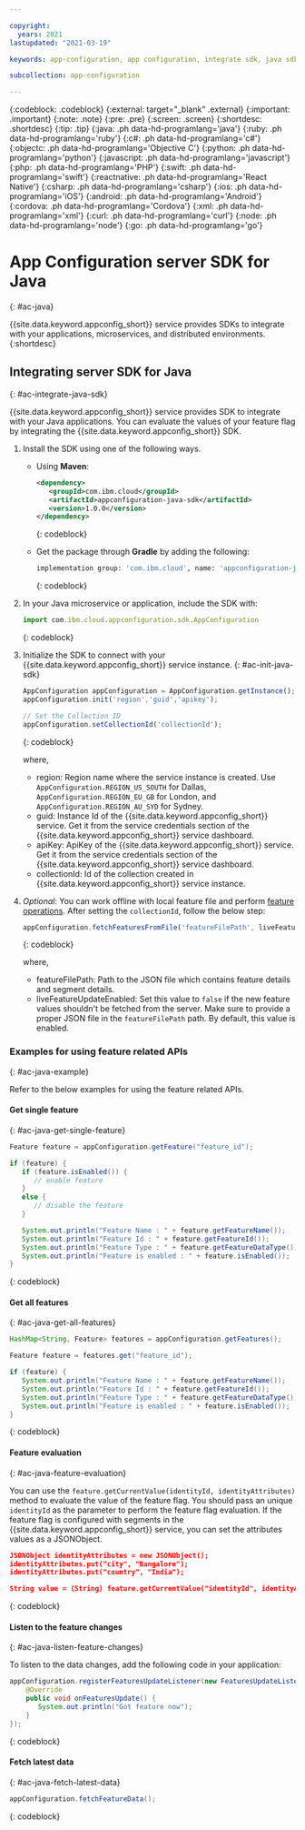 ```yaml
---

copyright:
  years: 2021
lastupdated: "2021-03-19"

keywords: app-configuration, app configuration, integrate sdk, java sdk, java server sdk, java

subcollection: app-configuration

---
```


{:codeblock: .codeblock}
{:external: target="_blank" .external}
{:important: .important}
{:note: .note}
{:pre: .pre}
{:screen: .screen}
{:shortdesc: .shortdesc}
{:tip: .tip}
{:java: .ph data-hd-programlang='java'}
{:ruby: .ph data-hd-programlang='ruby'}
{:c#: .ph data-hd-programlang='c#'}
{:objectc: .ph data-hd-programlang='Objective C'}
{:python: .ph data-hd-programlang='python'}
{:javascript: .ph data-hd-programlang='javascript'}
{:php: .ph data-hd-programlang='PHP'}
{:swift: .ph data-hd-programlang='swift'}
{:reactnative: .ph data-hd-programlang='React Native'}
{:csharp: .ph data-hd-programlang='csharp'}
{:ios: .ph data-hd-programlang='iOS'}
{:android: .ph data-hd-programlang='Android'}
{:cordova: .ph data-hd-programlang='Cordova'}
{:xml: .ph data-hd-programlang='xml'}
{:curl: .ph data-hd-programlang='curl'}
{:node: .ph data-hd-programlang='node'}
{:go: .ph data-hd-programlang='go'}

# App Configuration server SDK for Java
{: #ac-java}

{{site.data.keyword.appconfig_short}} service provides SDKs to integrate with your applications, microservices, and distributed environments. 
{:shortdesc}

## Integrating server SDK for Java
{: #ac-integrate-java-sdk}

{{site.data.keyword.appconfig_short}} service provides SDK to integrate with your Java applications. You can evaluate the values of your feature flag by integrating the {{site.data.keyword.appconfig_short}} SDK. 

1. Install the SDK using one of the following ways.

   - Using **Maven**:

      ```xml
      <dependency>
         <groupId>com.ibm.cloud</groupId>
         <artifactId>appconfiguration-java-sdk</artifactId>
         <version>1.0.0</version>
      </dependency>
      ```
      {: codeblock}

   - Get the package through **Gradle** by adding the following:

      ```sh
      implementation group: 'com.ibm.cloud', name: 'appconfiguration-java-sdk', version: '1.0.0'
      ```
      {: codeblock}

1. In your Java microservice or application, include the SDK with: 

   ```javascript
   import com.ibm.cloud.appconfiguration.sdk.AppConfiguration
   ```
   {: codeblock}

1. Initialize the SDK to connect with your {{site.data.keyword.appconfig_short}} service instance.
   {: #ac-init-java-sdk}

   ```javascript
   AppConfiguration appConfiguration = AppConfiguration.getInstance();
   appConfiguration.init('region','guid','apikey');

   // Set the Collection ID
   appConfiguration.setCollectionId('collectionId');
   ```
   {: codeblock}

   where,
   - region: Region name where the service instance is created. Use `AppConfiguration.REGION_US_SOUTH` for Dallas, `AppConfiguration.REGION_EU_GB` for London, and `AppConfiguration.REGION_AU_SYD` for Sydney.
   - guid: Instance Id of the {{site.data.keyword.appconfig_short}} service. Get it from the service credentials section of the {{site.data.keyword.appconfig_short}} service dashboard.
   - apiKey: ApiKey of the {{site.data.keyword.appconfig_short}} service. Get it from the service credentials section of the {{site.data.keyword.appconfig_short}} service dashboard.
   - collectionId: Id of the collection created in {{site.data.keyword.appconfig_short}} service instance.

1. *Optional*: You can work offline with local feature file and perform [feature operations](#ac-java-example). After setting the `collectionId`, follow the below step:

   ```javascript
   appConfiguration.fetchFeaturesFromFile('featureFilePath', liveFeatureUpdateEnabled);
   ```
   {: codeblock}

   where,
   - featureFilePath: Path to the JSON file which contains feature details and segment details.
   - liveFeatureUpdateEnabled: Set this value to `false` if the new feature values shouldn't be fetched from the server. Make sure to provide a proper JSON file in the `featureFilePath` path. By default, this value is enabled.

### Examples for using feature related APIs
{: #ac-java-example}

Refer to the below examples for using the feature related APIs.

#### Get single feature
{: #ac-java-get-single-feature}

```java
Feature feature = appConfiguration.getFeature("feature_id");

if (feature) {
   if (feature.isEnabled()) {
      // enable feature
   }
   else {
      // disable the feature
   }

   System.out.println("Feature Name : " + feature.getFeatureName());
   System.out.println("Feature Id : " + feature.getFeatureId());
   System.out.println("Feature Type : " + feature.getFeatureDataType());
   System.out.println("Feature is enabled : " + feature.isEnabled());
}

```
{: codeblock}

#### Get all features
{: #ac-java-get-all-features}

```java
HashMap<String, Feature> features = appConfiguration.getFeatures();

Feature feature = features.get("feature_id");

if (feature) {
   System.out.println("Feature Name : " + feature.getFeatureName());
   System.out.println("Feature Id : " + feature.getFeatureId());
   System.out.println("Feature Type : " + feature.getFeatureDataType());
   System.out.println("Feature is enabled : " + feature.isEnabled());
}
```
{: codeblock}

#### Feature evaluation
{: #ac-java-feature-evaluation}

You can use the `feature.getCurrentValue(identityId, identityAttributes)` method to evaluate the value of the feature flag. You should pass an unique `identityId` as the parameter to perform the feature flag evaluation. If the feature flag is configured with segments in the {{site.data.keyword.appconfig_short}} service, you can set the attributes values as a JSONObject.

```json
JSONObject identityAttributes = new JSONObject();
identityAttributes.put("city", "Bangalore");
identityAttributes.put("country", "India");

String value = (String) feature.getCurrentValue("identityId", identityAttributes);
```
{: codeblock}

#### Listen to the feature changes
{: #ac-java-listen-feature-changes}

To listen to the data changes, add the following code in your application:

```java
appConfiguration.registerFeaturesUpdateListener(new FeaturesUpdateListener() {
    @Override
    public void onFeaturesUpdate() {
       System.out.println("Got feature now");
    }
});
```
{: codeblock}

#### Fetch latest data
{: #ac-java-fetch-latest-data}

```java
appConfiguration.fetchFeatureData();
```
{: codeblock}
